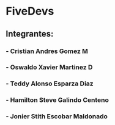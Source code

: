 # FiveDevs
## Integrantes:
### - Cristian Andres Gomez M
### - Oswaldo Xavier Martinez D
### - Teddy Alonso Esparza Diaz
### - Hamilton Steve Galindo Centeno
### - Jonier Stith Escobar  Maldonado